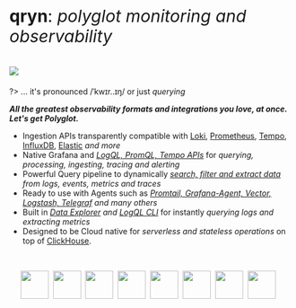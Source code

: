 <!-- <p id=start> -->

<h1 style="font-weight: normal;font-size: 30px;">
     <b>qryn</b>: <i>polyglot monitoring and observability</i><br/><br/>
     <a href="https://qryn.cloud" target="_blank"><img src="https://user-images.githubusercontent.com/1423657/218818279-3efff74f-0191-498a-bdc4-f2650c9d3b49.gif"></a>
</h1>

?> ... it's pronounced /ˈkwɪr..ɪŋ/ or just _querying_

_**All the greatest observability formats and integrations you love, at once. Let's get Polyglot.**_

* Ingestion APIs transparently compatible with [Loki](logs/ingestion#logql), [Prometheus](metrics/ingestion#prometheus), [Tempo](telemetry/ingestion#zipkin), [InfluxDB](metrics/ingestion#influx), [Elastic](logs/ingestion#elastic) _and more_
* Native Grafana and _[LogQL, PromQL, Tempo APIs](getting-started.md)_ for _querying, processing, ingesting, tracing and alerting_
* Powerful Query pipeline to dynamically _[search, filter and extract data](getting-started.md) from logs, events, metrics and traces_
* Ready to use with Agents such as _[Promtail, Grafana-Agent, Vector, Logstash, Telegraf](ingestion.md) and many others_
* Built in _[Data Explorer](getting-started#view) and [LogQL CLI](getting-started#vlogql)_ for instantly _querying logs and extracting metrics_
* Designed to be Cloud native for _serverless and stateless operations_ on top of [ClickHouse](https://clickhouse.com/clickhouse).

<br>

&nbsp;&nbsp;&nbsp;&nbsp;&nbsp;<img src="https://github.com/metrico/qryn-docs/blob/main/docs/resources/images/qryn_logo_trans.png?raw=true" width=50 />&nbsp;
<img src="https://user-images.githubusercontent.com/1423657/184496222-ca95d80c-906f-4c77-a963-86f0b27a56b0.png" width=50 />&nbsp;
<img src="https://user-images.githubusercontent.com/1423657/184496304-4f35a365-efdc-4dca-9771-6b7b1deb9ae3.png" width=50 />&nbsp;
<img src="https://user-images.githubusercontent.com/1423657/184496174-aca323dd-f40e-489a-a584-fa7348c0eab0.png" width=50 />&nbsp;
<img src="https://user-images.githubusercontent.com/1423657/184496973-9f46e551-872d-4a25-877c-51a2e5f53e84.png" width=50 />&nbsp;
<img src="https://user-images.githubusercontent.com/1423657/184494381-15d20f5d-3d52-411b-9064-dfd2ccea7c1c.png" width=50 />&nbsp;
<img src="https://user-images.githubusercontent.com/1423657/184494438-17d7ceb0-a62a-4819-9b1c-43d7f0baf802.png" width=50 />&nbsp;
<img src="https://avatars.githubusercontent.com/u/54801242?s=200&v=4" width=50 /> <!--<br/>--> &nbsp;
